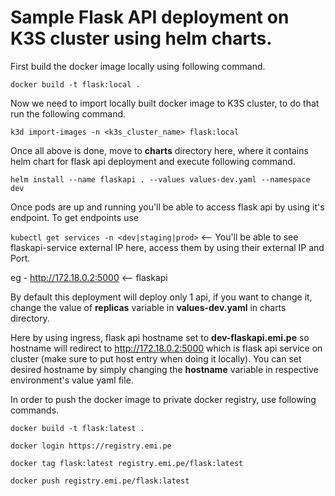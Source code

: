 # Sample Flask API deployment on K3S cluster using helm charts.

First build the docker image locally using following command.

`docker build -t flask:local .` 

Now we need to import locally built docker image to K3S cluster, to do that run the following command.

`k3d import-images -n <k3s_cluster_name> flask:local`

Once all above is done, move to **charts** directory here, where it contains helm chart for flask api deployment and execute following command.

`helm install --name flaskapi . --values values-dev.yaml --namespace dev`

Once pods are up and running you'll be able to access flask api by using it's endpoint. To get endpoints use

`kubectl get services -n <dev|staging|prod>` <-- You'll be able to see flaskapi-service external IP here, access them by using their external IP and Port.

eg - http://172.18.0.2:5000 <-- flaskapi

By default this deployment will deploy only 1 api, if you want to change it, change the value of **replicas** variable in **values-dev.yaml** in charts directory.

Here by using ingress, flask api hostname set to **dev-flaskapi.emi.pe** so hostname will redirect to http://172.18.0.2:5000 which is flask api service on cluster (make sure to put host entry when doing it locally). You can set desired hostname by simply changing the **hostname** variable in respective environment's value yaml file. 

In order to push the docker image to private docker registry, use following commands.

`docker build -t flask:latest .`

`docker login https://registry.emi.pe`

`docker tag flask:latest registry.emi.pe/flask:latest`

`docker push registry.emi.pe/flask:latest`